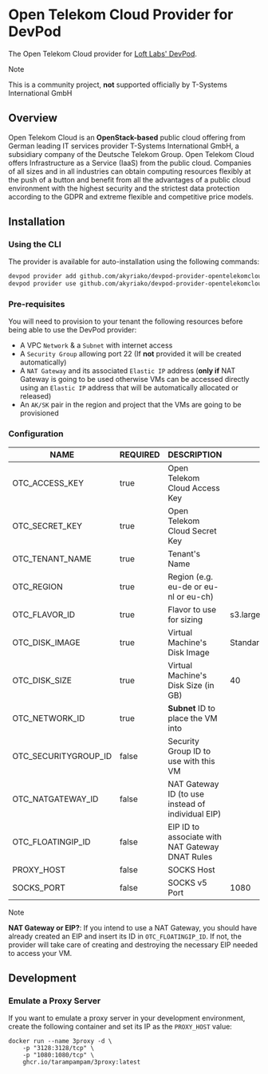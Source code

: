 # Open Telekom Cloud Provider for DevPod

The Open Telekom Cloud provider for [Loft Labs' DevPod](https://github.com/loft-sh/devpod).

> [!NOTE]
> This is a community project, **not** supported officially by T-Systems International GmbH

## Overview

Open Telekom Cloud is an **OpenStack-based** public cloud offering from German leading IT services provider 
T-Systems International GmbH, a subsidiary company of the Deutsche Telekom Group. Open Telekom Cloud offers 
Infrastructure as a Service (IaaS) from the public cloud. Companies of all sizes and in all industries can 
obtain computing resources flexibly at the push of a button and benefit from all the advantages of a 
public cloud environment with the highest security and the strictest data protection according to the 
GDPR and extreme flexible and competitive price models.

## Installation

### Using the CLI

The provider is available for auto-installation using the following commands:

```sh
devpod provider add github.com/akyriako/devpod-provider-opentelekomcloud
devpod provider use github.com/akyriako/devpod-provider-opentelekomcloud
```

### Pre-requisites

You will need to provision to your tenant the following resources before being able to use the DevPod provider:

- A VPC `Network` & a `Subnet` with internet access
- A `Security Group` allowing port 22 (If **not** provided it will be created automatically)
- A `NAT Gateway` and its associated `Elastic IP` address (**only if** NAT Gateway is going to be used otherwise VMs can be accessed
  directly using an `Elastic IP` address that will be automatically allocated or released)
- An `AK/SK` pair in the region and project that the VMs are going to be provisioned

### Configuration

| NAME                 | REQUIRED | DESCRIPTION                                       | DEFAULT                      |
|----------------------|----------|---------------------------------------------------|------------------------------|
| OTC_ACCESS_KEY       | true     | Open Telekom Cloud Access Key                     |                              |
| OTC_SECRET_KEY       | true     | Open Telekom Cloud Secret Key                     |                              |
| OTC_TENANT_NAME      | true     | Tenant's Name                                     |                              |
| OTC_REGION           | true     | Region (e.g. eu-de or eu-nl or eu-ch)             |                              |
| OTC_FLAVOR_ID        | true     | Flavor to use for sizing                          | s3.large.2                   |
| OTC_DISK_IMAGE       | true     | Virtual Machine's Disk Image                      | Standard_Ubuntu_22.04_latest |
| OTC_DISK_SIZE        | true     | Virtual Machine's Disk Size (in GB)               | 40                           |
| OTC_NETWORK_ID       | true     | **Subnet** ID to place the VM into                |                              |
| OTC_SECURITYGROUP_ID | false    | Security Group ID to use with this VM             |                              |
| OTC_NATGATEWAY_ID    | false    | NAT Gateway ID (to use instead of individual EIP) |                              |
| OTC_FLOATINGIP_ID    | false    | EIP ID to associate with NAT Gateway DNAT Rules   |                              |
| PROXY_HOST           | false    | SOCKS Host                                        |                              |
| SOCKS_PORT           | false    | SOCKS v5 Port                                     | 1080                         |


> [!NOTE]
> **NAT Gateway or EIP?**: If you intend to use a NAT Gateway, you should have already created an EIP and insert its ID 
> in `OTC_FLOATINGIP_ID`. If not, the provider will take care of creating and destroying the necessary EIP needed to access your VM.

## Development

### Emulate a Proxy Server

If you want to emulate a proxy server in your development environment, create the following container
and set its IP as the `PROXY_HOST` value:

```shell
docker run --name 3proxy -d \
    -p "3128:3128/tcp" \
    -p "1080:1080/tcp" \
    ghcr.io/tarampampam/3proxy:latest
```

